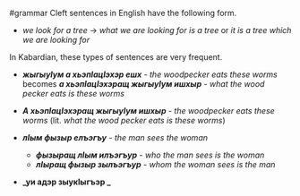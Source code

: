 #grammar
Cleft sentences in English have the following form.

- _we look for a tree_ -> _what we are looking for is a tree_ or _it is a tree which we are looking for_

In Kabardian, these types of sentences are very frequent.


- **_жыгыуIум  а хьэпӀацӀэхэр ешх_** - _the woodpecker eats these worms_ becomes **_а хьэпӀацӀэхэращ жыгыуӀум ишхыр_** - _what the wood pecker eats is these worms_

- **_А хьэпӀацӀэхэращ жыгыуӀум ишхыр_** - _the woodpecker eats these worms_ (lit. _what the wood pecker eats is these worms_)

- **_лIым фызыр елъэгъу_** - _the man sees the woman_
	- **_фызыращ лIым  илъэгъур_** - _who the man sees is the woman_
	- **_лIыращ фызыр зылъэгъур_** - _whom the woman sees is the man_
- **_уи адэр зыукIыгъэр _**